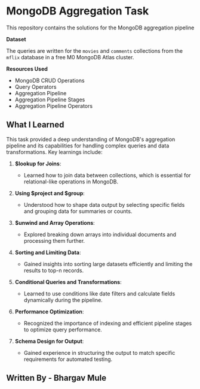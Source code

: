 # MongoDB Aggregation Task

This repository contains the solutions for the MongoDB aggregation pipeline

**Dataset**

The queries are written for the `movies` and `comments` collections from the `mflix` database in a free M0 MongoDB Atlas cluster.

**Resources Used**

-   MongoDB CRUD Operations
-   Query Operators
-   Aggregation Pipeline
-   Aggregation Pipeline Stages
-   Aggregation Pipeline Operators

## What I Learned

This task provided a deep understanding of MongoDB's aggregation pipeline and its capabilities for handling complex queries and data transformations. Key learnings include:

1.  **$lookup for Joins**:

    -   Learned how to join data between collections, which is essential for relational-like operations in MongoDB.

2.  **Using $project and $group**:

    -   Understood how to shape data output by selecting specific fields and grouping data for summaries or counts.

3.  **$unwind and Array Operations**:

    -   Explored breaking down arrays into individual documents and processing them further.

4.  **Sorting and Limiting Data**:

    -   Gained insights into sorting large datasets efficiently and limiting the results to top-n records.

5.  **Conditional Queries and Transformations**:

    -   Learned to use conditions like date filters and calculate fields dynamically during the pipeline.

6.  **Performance Optimization**:

    -   Recognized the importance of indexing and efficient pipeline stages to optimize query performance.

7.  **Schema Design for Output**:

    -   Gained experience in structuring the output to match specific requirements for automated testing.
    
 ## Written By - Bhargav Mule
